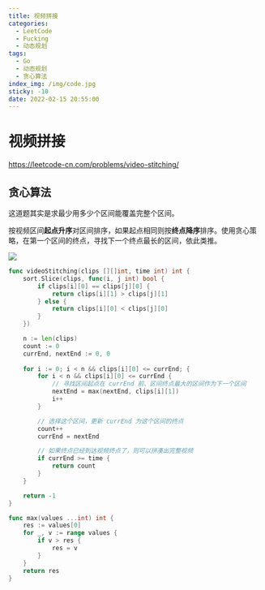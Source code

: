 ```yaml
---
title: 视频拼接
categories:
  - LeetCode
  - Fucking
  - 动态规划
tags:
  - Go
  - 动态规划
  - 贪心算法
index_img: /img/code.jpg
sticky: -10
date: 2022-02-15 20:55:00
---
```


# 视频拼接

https://leetcode-cn.com/problems/video-stitching/

## 贪心算法

这道题其实是求最少用多少个区间能覆盖完整个区间。

按视频区间**起点升序**对区间排序，如果起点相同则按**终点降序**排序。使用贪心策略，在第一个区间的终点，寻找下一个终点最长的区间，依此类推。

![](https://labuladong.gitee.io/algo/images/%e5%89%aa%e8%a7%86%e9%a2%91/4.jpeg)

```go
func videoStitching(clips [][]int, time int) int {
    sort.Slice(clips, func(i, j int) bool {
        if clips[i][0] == clips[j][0] {
            return clips[i][1] > clips[j][1]
        } else {
            return clips[i][0] < clips[j][0]
        }
    })

    n := len(clips)
    count := 0
    currEnd, nextEnd := 0, 0
    
    for i := 0; i < n && clips[i][0] <= currEnd; {
        for i < n && clips[i][0] <= currEnd {
            // 寻找区间起点在 currEnd 前、区间终点最大的区间作为下一个区间
            nextEnd = max(nextEnd, clips[i][1])
            i++
        }

        // 选择这个区间，更新 currEnd 为这个区间的终点
        count++
        currEnd = nextEnd

        // 如果终点已经到达视频终点了，则可以拼凑出完整视频
        if currEnd >= time {
            return count
        }
    }

    return -1
}

func max(values ...int) int {
    res := values[0]
    for _, v := range values {
        if v > res {
            res = v
        }
    }
    return res
}
```